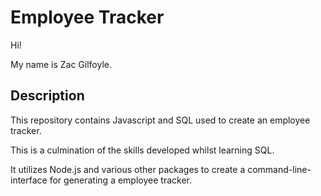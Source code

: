 # Employee Tracker
Hi!

My name is Zac Gilfoyle.

## Description
This repository contains Javascript and SQL used to create an employee tracker.

This is a culmination of the skills developed whilst learning SQL.

It utilizes Node.js and various other packages to create a command-line-interface for generating a employee tracker.

